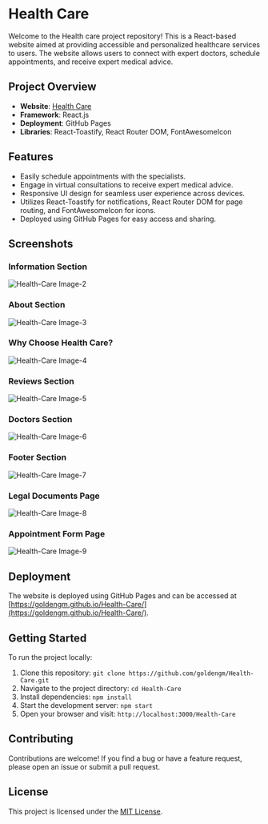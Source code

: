 # Health Care

Welcome to the Health care project repository! This is a React-based website aimed at providing accessible and personalized healthcare services to users. The website allows users to connect with expert doctors, schedule appointments, and receive expert medical advice.

## Project Overview

- **Website**: [Health Care](https://goldengm.github.io/Health-Care/ "Health Care")
- **Framework**: React.js
- **Deployment**: GitHub Pages
- **Libraries**: React-Toastify, React Router DOM, FontAwesomeIcon

## Features

- Easily schedule appointments with the specialists.
- Engage in virtual consultations to receive expert medical advice.
- Responsive UI design for seamless user experience across devices.
- Utilizes React-Toastify for notifications, React Router DOM for page routing, and FontAwesomeIcon for icons.
- Deployed using GitHub Pages for easy access and sharing.

## Screenshots
<!-- 
### Hero Section

![Health-Care Image-1](https://i.postimg.cc/0Q4839KN/Health-Care-Image1.png) -->

### Information Section

![Health-Care Image-2](https://i.postimg.cc/zvRJY4TF/Health-Care-Image2.png)

### About Section

![Health-Care Image-3](https://i.postimg.cc/8zGrwbV0/Health-Care-Image3.png)

### Why Choose Health Care?

![Health-Care Image-4](https://i.postimg.cc/fknMz5Kn/Health-Care-Image4.png)

### Reviews Section

![Health-Care Image-5](https://i.postimg.cc/xjkHdCRt/Health-Care-Image5.png)

### Doctors Section

![Health-Care Image-6](https://i.postimg.cc/8PM6h0xv/Health-Care-Image6.png)

### Footer Section

![Health-Care Image-7](https://i.postimg.cc/sftWGrHy/Health-Care-Image7.png)

### Legal Documents Page

![Health-Care Image-8](https://i.postimg.cc/FKskXszb/Health-Care-Image8.png)

### Appointment Form Page

![Health-Care Image-9](https://i.postimg.cc/2SxLtBk8/Health-Care-Image9.png)

## Deployment

The website is deployed using GitHub Pages and can be accessed at [https://goldengm.github.io/Health-Care/](https://goldengm.github.io/Health-Care/).

## Getting Started

To run the project locally:

1. Clone this repository: `git clone https://github.com/goldengm/Health-Care.git`
2. Navigate to the project directory: `cd Health-Care`
3. Install dependencies: `npm install`
4. Start the development server: `npm start`
5. Open your browser and visit: `http://localhost:3000/Health-Care`

## Contributing

Contributions are welcome! If you find a bug or have a feature request, please open an issue or submit a pull request.

## License

This project is licensed under the [MIT License](./LICENSE "Project LICENSE").
